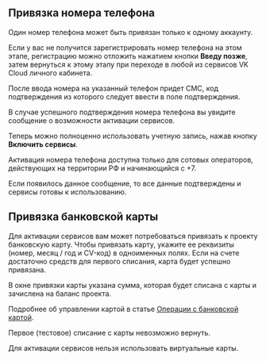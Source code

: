 ## Привязка номера телефона

<warn>

Один номер телефона может быть привязан только к одному аккаунту.

Если у вас не получится зарегистрировать номер телефона на этом этапе, регистрацию можно отложить нажатием кнопки **Введу позже**, затем вернуться к этому этапу при переходе в любой из сервисов VK Cloud личного кабинета.

</warn>

После ввода номера на указанный телефон придет СМС, код подтверждения из которого следует ввести в поле подтверждения.

В случае успешного подтверждения номера телефона вы увидите сообщение о возможности активации сервисов.

Теперь можно полноценно использовать учетную запись, нажав кнопку **Включить сервисы**.

<warn>

Активация номера телефона доступна только для сотовых операторов, действующих на территории РФ и начинающийся с +7.

Если появилось данное сообщение, то все данные подтверждены и сервисы готовы к использованию.

</warn>

## Привязка банковской карты

Для активации сервисов вам может потребоваться привязать к проекту банковскую карту. Чтобы привязать карту, укажите ее реквизиты (номер, месяц / год и CV-код) в одноименных полях. Если на счете достаточно средств для первого списания, карта будет успешно привязана.

<info>

В окне привязки карты указана сумма, которая будет списана с карты и зачислена на баланс проекта.

</info>

Подробнее об управлении картой в статье [Операции с банковской картой](/ru/additionals/billing/instructions/add-card).

<err>

Первое (тестовое) списание с карты невозможно вернуть.

</err>

Для активации сервисов нельзя использовать виртуальные карты.
